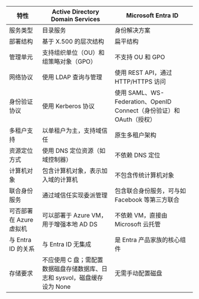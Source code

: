 | 特性 | Active Directory Domain Services | Microsoft Entra ID |
|------|-------|---------------------|
| 服务类型 | 目录服务 | 身份解决方案 |
| 部署结构 | 基于 X.500 的层次结构 | 扁平结构 |
| 管理单元 | 支持组织单位（OU）和组策略对象（GPO） | 不支持 OU 和 GPO |
| 网络协议 | 使用 LDAP 查询与管理 | 使用 REST API，通过 HTTP/HTTPS 访问 |
| 身份验证协议 | 使用 Kerberos 协议 | 使用 SAML、WS-Federation、OpenID Connect（身份验证）和 OAuth（授权） |
| 多租户支持 | 以单租户为主，支持域信任 | 原生多租户架构 |
| 资源定位方式 | 使用 DNS 定位资源（如域控制器） | 不依赖 DNS 定位 |
| 计算机对象 | 包含计算机对象，表示加入域的计算机 | 不包含传统计算机对象 |
| 联合身份服务 | 通过域信任实现委派管理 | 包含联合身份服务，可与如 Facebook 等第三方联合 |
| 可否部署在 Azure 虚拟机 | 可以部署于 Azure VM，用于增强本地 AD DS | 不依赖 VM，直接由 Microsoft 云托管 |
| 与 Entra ID 的关系 | 与 Entra ID 无集成 | 是 Entra 产品家族的核心组件 |
| 存储要求 | 不应使用 C 盘；需配置数据磁盘存储数据库、日志和 sysvol，磁盘缓存设为 None | 无需手动配置磁盘 |
